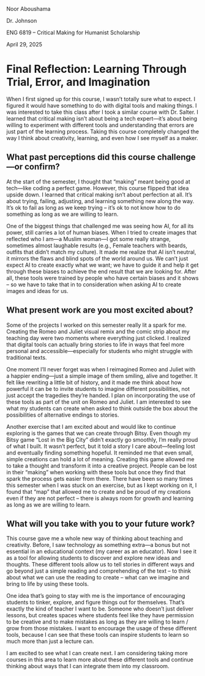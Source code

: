 Noor Aboushama

Dr. Johnson

ENG 6819 – Critical Making for Humanist Scholarship

April 29, 2025

# Final Reflection: Learning Through Trial, Error, and Imagination

When I first signed up for this course, I wasn’t totally sure what to expect. I figured it would have something to do with digital tools and making things. I was interested to take this class after I took a similar course with Dr. Salter. I learned that critical making isn’t about being a tech expert—it’s about being willing to experiment with different tools and understanding that errors are just part of the learning process. Taking this course completely changed the way I think about creativity, learning, and even how I see myself as a maker.


## What past perceptions did this course challenge—or confirm?


At the start of the semester, I thought that “making” meant being good at tech—like coding a perfect game. However, this course flipped that idea upside down. I learned that critical making isn’t about perfection at all. It’s about trying, failing, adjusting, and learning something new along the way. It’s ok to fail as long as we keep trying – it’s ok to not know how to do something as long as we are willing to learn.

One of the biggest things that challenged me was seeing how AI, for all its power, still carries a lot of human biases. When I tried to create images that reflected who I am—a Muslim woman—I got some really strange, sometimes almost laughable results (e.g., Female teachers with beards, outfits that didn’t match my culture). It made me realize that AI isn’t neutral, it mirrors the flaws and blind spots of the world around us. We can’t just expect AI to create exactly what we want; we have to guide it and help it get through these biases to achieve the end result that we are looking for. After all, these tools were trained by people who have certain biases and it shows – so we have to take that in to consideration when asking AI to create images and ideas for us.


## What present work are you most excited about?


Some of the projects I worked on this semester really lit a spark for me. Creating the Romeo and Juliet visual remix and the comic strip about my teaching day were two moments where everything just clicked. I realized that digital tools can actually bring stories to life in ways that feel more personal and accessible—especially for students who might struggle with traditional texts.

One moment I’ll never forget was when I reimagined Romeo and Juliet with a happier ending—just a simple image of them smiling, alive and together. It felt like rewriting a little bit of history, and it made me think about how powerful it can be to invite students to imagine different possibilities, not just accept the tragedies they’re handed. I plan on incorporating the use of these tools as part of the unit on Romeo and Juliet. I am interested to see what my students can create when asked to think outside the box about the possibilities of alternative endings to stories.

Another exercise that I am excited about and would like to continue exploring is the games that we can create through Bitsy. Even though my Bitsy game “Lost in the Big City” didn’t exactly go smoothly, I’m really proud of what I built. It wasn’t perfect, but it told a story I care about—feeling lost and eventually finding something hopeful. It reminded me that even small, simple creations can hold a lot of meaning. Creating this game allowed me to take a thought and transform it into a creative project. People can be lost in their “making” when working with these tools but once they find that spark the process gets easier from there. There have been so many times this semester when I was stuck on an exercise, but as I kept working on it, I found that “map” that allowed me to create and be proud of my creations even if they are not perfect – there is always room for growth and learning as long as we are willing to learn.


## What will you take with you to your future work?


This course gave me a whole new way of thinking about teaching and creativity. Before, I saw technology as something extra—a bonus but not essential in an educational context (my career as an educator). Now I see it as a tool for allowing students to discover and explore new ideas and thoughts. These different tools allow us to tell stories in different ways and go beyond just a simple reading and comprehending of the text – to think about what we can use the reading to create – what can we imagine and bring to life by using these tools.

One idea that’s going to stay with me is the importance of encouraging students to tinker, explore, and figure things out for themselves. That’s exactly the kind of teacher I want to be. Someone who doesn’t just deliver lessons, but creates spaces where students feel like they have permission to be creative and to make mistakes as long as they are willing to learn / grow from those mistakes. I want to encourage the usage of these different tools, because I can see that these tools can inspire students to learn so much more than just a lecture can.

I am excited to see what I can create next. I am considering taking more courses in this area to learn more about these different tools and continue thinking about ways that I can integrate them into my classroom.
